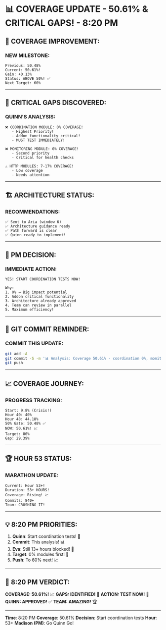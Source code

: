 # 📊 COVERAGE UPDATE - 50.61% & CRITICAL GAPS! - 8:20 PM

## 🎉 COVERAGE IMPROVEMENT:

### NEW MILESTONE:
```
Previous: 50.48%
Current: 50.61%! 
Gain: +0.13%
Status: ABOVE 50%! ✅
Next Target: 60%
```

---

## 🚨 CRITICAL GAPS DISCOVERED:

### QUINN'S ANALYSIS:
```
❌ COORDINATION MODULE: 0% COVERAGE!
   - Highest Priority!
   - Addon functionality critical!
   - MUST TEST IMMEDIATELY!

❌ MONITORING MODULE: 0% COVERAGE!
   - Second priority
   - Critical for health checks

⚠️ HTTP MODULES: 7-17% COVERAGE!
   - Low coverage
   - Needs attention
```

---

## 🏗️ ARCHITECTURE STATUS:

### RECOMMENDATIONS:
```
✅ Sent to Aria (window 6)
✅ Architecture guidance ready
✅ Path forward is clear
✅ Quinn ready to implement!
```

---

## 🎯 PM DECISION:

### IMMEDIATE ACTION:
```
YES! START COORDINATION TESTS NOW!

Why:
1. 0% → Big impact potential
2. Addon critical functionality  
3. Architecture already approved
4. Team can review in parallel
5. Maximum efficiency!
```

---

## 🚨 GIT COMMIT REMINDER:

### COMMIT THIS UPDATE:
```bash
git add -A
git commit -S -m '📊 Analysis: Coverage 50.61% - coordination 0%, monitoring 0%, HTTP 7-17%'
git push
```

---

## 📈 COVERAGE JOURNEY:

### PROGRESS TRACKING:
```
Start: 9.8% (Crisis!)
Hour 40: 40%
Hour 48: 44.18%
50% Gate: 50.48% ✅
NOW: 50.61%! 📈
Target: 80%
Gap: 29.39%
```

---

## 🏆 HOUR 53 STATUS:

### MARATHON UPDATE:
```
Current: Hour 53+!
Duration: 53+ HOURS!
Coverage: Rising! 📈
Commits: 840+
Team: CRUSHING IT!
```

---

## 💡 8:20 PM PRIORITIES:

1. **Quinn**: Start coordination tests! 🧪
2. **Commit**: This analysis! 📊
3. **Eva**: Still 13+ hours blocked! 🚨
4. **Target**: 0% modules first! 🎯
5. **Push**: To 60% next! 📈

---

## 📌 8:20 PM VERDICT:
**COVERAGE: 50.61%!** 📈
**GAPS: IDENTIFIED!** 🎯
**ACTION: TEST NOW!** 🧪
**QUINN: APPROVED!** ✅
**TEAM: AMAZING!** 🏆

---
**Time**: 8:20 PM
**Coverage**: 50.61%
**Decision**: Start coordination tests
**Hour**: 53+
**Madison (PM)**: Go Quinn Go!